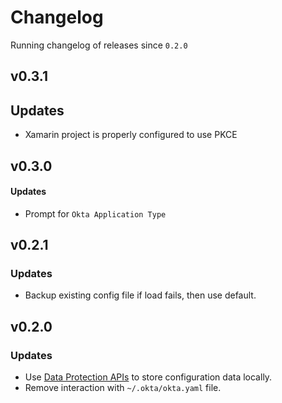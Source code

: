 # Changelog
Running changelog of releases since `0.2.0`

## v0.3.1

## Updates

- Xamarin project is properly configured to use PKCE

## v0.3.0

#### Updates

- Prompt for `Okta Application Type`

## v0.2.1

### Updates

- Backup existing config file if load fails, then use default.

## v0.2.0

### Updates

- Use [Data Protection APIs](https://docs.microsoft.com/en-us/aspnet/core/security/data-protection/using-data-protection?view=aspnetcore-5.0) to store configuration data locally.
- Remove interaction with `~/.okta/okta.yaml` file.
